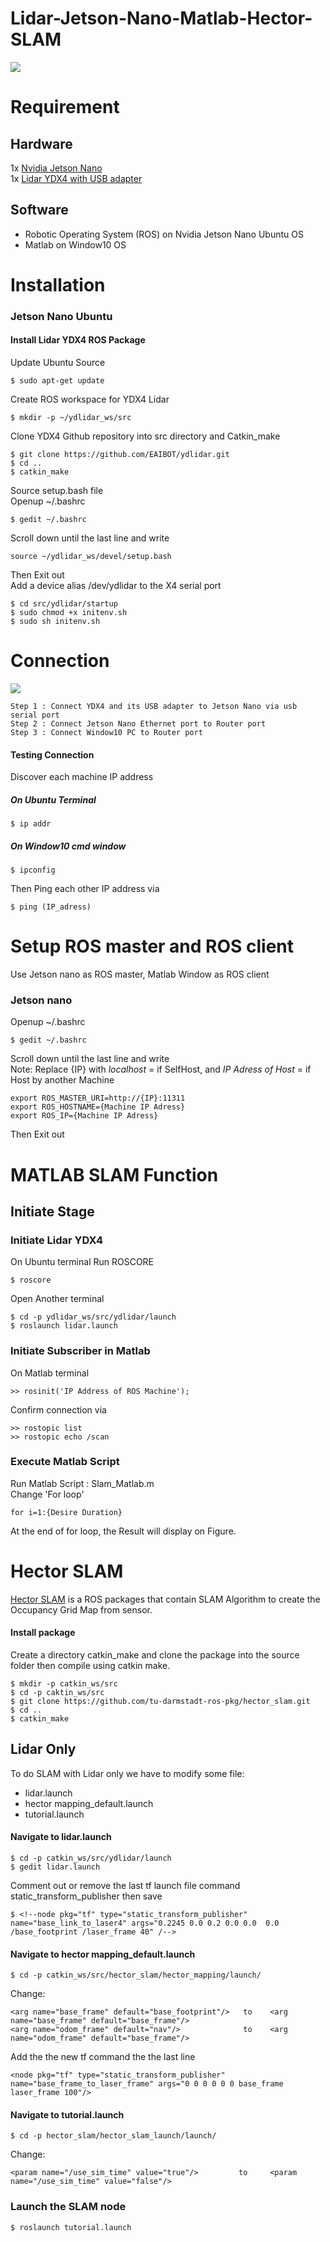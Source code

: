 # Lidar-Jetson-Nano-Matlab-Hector-SLAM
![](https://github.com/Phayuth/Lidar-Jetson-Nano-Matlab-SLAM/blob/master/MatlabSlamDemo.png?raw=true)
# Requirement
## Hardware
1x [Nvidia Jetson Nano](https://developer.nvidia.com/sites/default/files/akamai/embedded/images/jetsonNano/JetsonNano-DevKit_Front-Top_Right_trimmed.jpg)\
1x [Lidar YDX4 with USB adapter](https://www.robotshop.com/media/catalog/product/cache/image/1350x/9df78eab33525d08d6e5fb8d27136e95/y/d/ydlidar-x4-360-laser-scanner-2_3.jpg)
## Software
- Robotic Operating System (ROS) on Nvidia Jetson Nano Ubuntu OS
- Matlab on Window10 OS
# Installation
### Jetson Nano Ubuntu
#### Install Lidar YDX4 ROS Package
Update Ubuntu Source
```
$ sudo apt-get update
```
Create ROS workspace for YDX4 Lidar
```
$ mkdir -p ~/ydlidar_ws/src
```
Clone YDX4 Github repository into src directory and Catkin_make
```
$ git clone https://github.com/EAIBOT/ydlidar.git
$ cd ..
$ catkin_make
```
Source setup.bash file\
Openup ~/.bashrc
```
$ gedit ~/.bashrc
```
Scroll down until the last line and write
```
source ~/ydlidar_ws/devel/setup.bash
```
Then Exit out\
Add a device alias /dev/ydlidar to the X4 serial port
```
$ cd src/ydlidar/startup
$ sudo chmod +x initenv.sh
$ sudo sh initenv.sh
```
# Connection
![](https://github.com/s1mpleton/Lidar-Jetson-Nano-Matlab-SLAM/blob/master/Lidar-Connection-Jetsonnano.png)
```
Step 1 : Connect YDX4 and its USB adapter to Jetson Nano via usb serial port
Step 2 : Connect Jetson Nano Ethernet port to Router port
Step 3 : Connect Window10 PC to Router port
```
#### Testing Connection
Discover each machine IP address
##### On Ubuntu Terminal
```
$ ip addr
```
##### On Window10 cmd window
```
$ ipconfig
```
Then Ping each other IP address via
```
$ ping (IP_adress)
```
# Setup ROS master and ROS client
Use Jetson nano as ROS master, Matlab Window as ROS client
### Jetson nano
Openup ~/.bashrc
```
$ gedit ~/.bashrc
```
Scroll down until the last line and write\
Note: Replace {IP} with _localhost_ = if SelfHost, and  _IP Adress of Host_ = if Host by another Machine 
```
export ROS_MASTER_URI=http://{IP}:11311
export ROS_HOSTNAME={Machine IP Adress}
export ROS_IP={Machine IP Adress}
```
Then Exit out
# MATLAB SLAM Function
## Initiate Stage
### Initiate Lidar YDX4
On Ubuntu terminal
Run ROSCORE
```
$ roscore
```
Open Another terminal
```
$ cd -p ydlidar_ws/src/ydlidar/launch
$ roslaunch lidar.launch
```
### Initiate Subscriber in Matlab
On Matlab terminal
```
>> rosinit('IP Address of ROS Machine');
```
Confirm connection via
```
>> rostopic list
>> rostopic echo /scan
```
### Execute Matlab Script
Run Matlab Script : Slam_Matlab.m\
Change 'For loop'
```
for i=1:{Desire Duration}
```
At the end of for loop, the Result will display on Figure.
# Hector SLAM
[Hector SLAM](http://wiki.ros.org/hector_slam) is a ROS packages that contain SLAM Algorithm to create the Occupancy Grid Map from sensor.

#### Install package
Create a directory catkin_make and clone the package into the source folder then compile using catkin make.
```
$ mkdir -p catkin_ws/src
$ cd -p caktin_ws/src
$ git clone https://github.com/tu-darmstadt-ros-pkg/hector_slam.git
$ cd ..
$ catkin_make
```
## Lidar Only
To do SLAM with Lidar only we have to modify some file:
- lidar.launch
- hector mapping_default.launch
- tutorial.launch
#### Navigate to lidar.launch
```
$ cd -p catkin_ws/src/ydlidar/launch
$ gedit lidar.launch
```
Comment out or remove the last tf launch file command static_transform_publisher then save
```
$ <!--node pkg="tf" type="static_transform_publisher" name="base_link_to_laser4" args="0.2245 0.0 0.2 0.0 0.0  0.0 /base_footprint /laser_frame 40" /-->
```
#### Navigate to hector mapping_default.launch
```
$ cd -p catkin_ws/src/hector_slam/hector_mapping/launch/
```
Change:
```
<arg name="base_frame" default="base_footprint"/>   to    <arg name="base_frame" default="base_frame"/>
<arg name="odom_frame" default="nav"/>              to    <arg name="odom_frame" default="base_frame"/>
```
Add the the new tf command the the last line
```
<node pkg="tf" type="static_transform_publisher" name="base_frame_to_laser_frame" args="0 0 0 0 0 0 base_frame laser_frame 100"/>
```
#### Navigate to tutorial.launch
```
$ cd -p hector_slam/hector_slam_launch/launch/
```
Change:
```
<param name="/use_sim_time" value="true"/>         to     <param name="/use_sim_time" value="false"/>   
```
### Launch the SLAM node
```
$ roslaunch tutorial.launch
```
